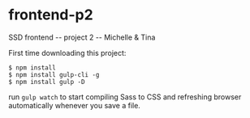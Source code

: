 # frontend-p2
SSD frontend -- project 2 -- Michelle &amp; Tina

First time downloading this project:
```$ npm install
$ npm install 
$ npm install gulp-cli -g
$ npm install gulp -D
```

run `gulp watch` to start compiling Sass to CSS and refreshing browser automatically whenever you save a file.
